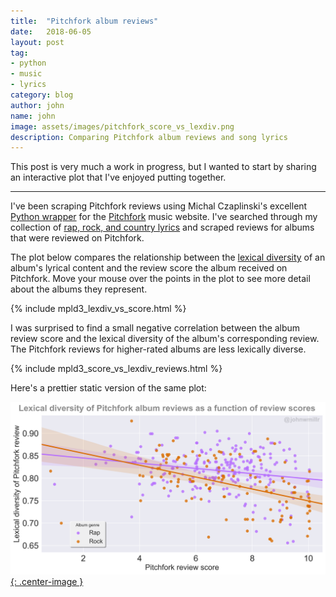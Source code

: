 ```yaml
---
title:  "Pitchfork album reviews"
date:   2018-06-05
layout: post
tag:
- python
- music
- lyrics
category: blog
author: john
name: john
image: assets/images/pitchfork_score_vs_lexdiv.png
description: Comparing Pitchfork album reviews and song lyrics
---
```


This post is very much a work in progress, but I wanted to start by sharing an interactive plot that I've enjoyed putting together.

---

I've been scraping Pitchfork reviews using Michal Czaplinski's excellent [Python wrapper](https://github.com/michalczaplinski/pitchfork) for the [Pitchfork](https://pitchfork.com/) music website. I've searched through my collection of [rap, rock, and country lyrics](http://www.johnwmillr.com/interactive-plots-in-jekyll/) and scraped reviews for albums that were reviewed on Pitchfork.

The plot below compares the relationship between the [lexical diversity](https://en.wikipedia.org/wiki/Lexical_diversity) of an album's lyrical content and the review score the album received on Pitchfork. Move your mouse over the points in the plot to see more detail about the albums they represent.

{% include mpld3_lexdiv_vs_score.html %}

I was surprised to find a small negative correlation between the album review score and the lexical diversity of the album's corresponding review. The Pitchfork reviews for higher-rated albums are less lexically diverse.

{% include mpld3_score_vs_lexdiv_reviews.html %}

Here's a prettier static version of the same plot:

[![Album review lexical diversities](/assets/images/lexdiv_album_reviews.png){: .center-image }](https://www.reddit.com/r/dataisbeautiful/comments/9hmtcm/lexical_diversity_of_pitchfork_album_reviews/)


